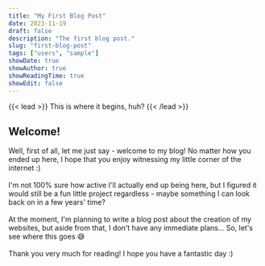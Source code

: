 ```yaml
---
title: "My First Blog Post"
date: 2023-11-19
draft: false
description: "The first blog post."
slug: "first-blog-post"
tags: ["users", "sample"]
showDate: true
showAuthor: true
showReadingTime: true
showEdit: false
---
```


{{< lead >}}
This is where it begins, huh?
{{< /lead >}}

## Welcome!
Well, first of all, let me just say - welcome to my blog! No matter how you ended up here, I hope that you enjoy witnessing my little corner of the internet :)
<br></br>
I'm not 100% sure how active I'll actually end up being here, but I figured it would still be a fun little project regardless - maybe something I can look back on in a few years' time?
<br></br>
At the moment, I'm planning to write a blog post about the creation of my websites, but aside from that, I don't have any immediate plans... So, let's see where this goes 😅
<br></br>
Thank you very much for reading! I hope you have a fantastic day :)